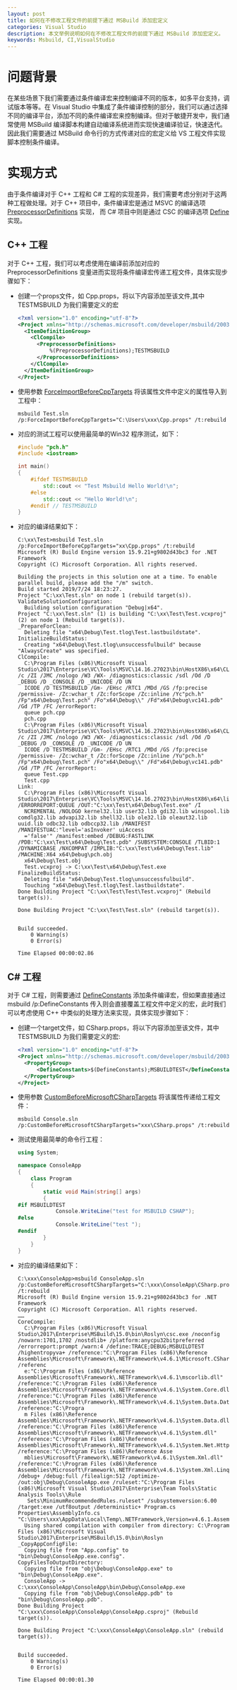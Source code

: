 ```yaml
---
layout: post
title: 如何在不修改工程文件的前提下通过 MSBuild 添加宏定义
categories: Visual Studio
description: 本文举例说明如何在不修改工程文件的前提下通过 MSBuild 添加宏定义。
keywords: Msbuild, CI,VisualStudio
---
```


# 问题背景

在某些场景下我们需要通过条件编译宏来控制编译不同的版本，如多平台支持，调试版本等等。在 Visual Studio 中集成了条件编译控制的部分，我们可以通过选择不同的编译平台，添加不同的条件编译宏来控制编译。但对于敏捷开发中，我们通常使用 MSBuild 编译脚本构建自动编译系统进而实现快速编译验证，快速迭代。因此我们需要通过 MSBuild 命令行的方式传递对应的宏定义给 VS 工程文件实现脚本控制条件编译。



# 实现方式

由于条件编译对于 C++ 工程和 C# 工程的实现差异，我们需要考虑分别对于这两种工程做处理。对于 C++ 项目中，条件编译宏是通过 MSVC 的编译选项 [PreprocessorDefinitions](https://docs.microsoft.com/en-us/cpp/build/reference/d-preprocessor-definitions?view=vs-2019) 实现， 而 C# 项目中则是通过 CSC 的编译选项 [Define](https://docs.microsoft.com/en-us/dotnet/csharp/language-reference/compiler-options/define-compiler-option) 实现。 

## C++ 工程

对于 C++ 工程，我们可以考虑使用在编译前添加对应的 PreprocessorDefinitions 变量进而实现将条件编译宏传递工程文件，具体实现步骤如下：

- 创建一个props文件，如 Cpp.props，将以下内容添加至该文件,其中 TESTMSBUILD 为我们需要定义的宏

  ```xml
  <?xml version="1.0" encoding="utf-8"?> 
  <Project xmlns="http://schemas.microsoft.com/developer/msbuild/2003">
    <ItemDefinitionGroup>
      <ClCompile>
        <PreprocessorDefinitions>
            %(PreprocessorDefinitions);TESTMSBUILD
        </PreprocessorDefinitions>
      </ClCompile>
    </ItemDefinitionGroup>
  </Project>
  ```

- 使用参数 [ForceImportBeforeCppTargets](https://docs.microsoft.com/en-us/cpp/build/modify-project-properties-without-changing-project-file?view=vs-2019) 将该属性文件中定义的属性导入到工程中：

  ```
  msbuild Test.sln /p:ForceImportBeforeCppTargets="C:\Users\xxx\Cpp.props" /t:rebuild
  ```

- 对应的测试工程可以使用最简单的Win32 程序测试，如下：

  ```c++
  #include "pch.h"
  #include <iostream>
  
  int main()
  {
      #ifdef TESTMSBUILD
          std::cout << "Test Msbuild Hello World!\n";
      #else
          std::cout << "Hello World!\n";
      #endif // TESTMSBUILD
  }
  ```

- 对应的编译结果如下：

  ```
  C:\xx\Test>msbuild Test.sln /p:ForceImportBeforeCppTargets="xx\Cpp.props" /t:rebuild
  Microsoft (R) Build Engine version 15.9.21+g9802d43bc3 for .NET Framework
  Copyright (C) Microsoft Corporation. All rights reserved.
  
  Building the projects in this solution one at a time. To enable parallel build, please add the "/m" switch.
  Build started 2019/7/24 18:23:27.
  Project "C:\xx\Test.sln" on node 1 (rebuild target(s)).
  ValidateSolutionConfiguration:
    Building solution configuration "Debug|x64".
  Project "C:\xx\Test.sln" (1) is building "C:\xx\Test\Test.vcxproj" (2) on node 1 (Rebuild target(s)).
  _PrepareForClean:
    Deleting file "x64\Debug\Test.tlog\Test.lastbuildstate".
  InitializeBuildStatus:
    Creating "x64\Debug\Test.tlog\unsuccessfulbuild" because "AlwaysCreate" was specified.
  ClCompile:
    C:\Program Files (x86)\Microsoft Visual Studio\2017\Enterprise\VC\Tools\MSVC\14.16.27023\bin\HostX86\x64\CL.exe /c /ZI /JMC /nologo /W3 /WX- /diagnostics:classic /sdl /Od /D _DEBUG /D _CONSOLE /D _UNICODE /D UN
    ICODE /D TESTMSBUILD /Gm- /EHsc /RTC1 /MDd /GS /fp:precise /permissive- /Zc:wchar_t /Zc:forScope /Zc:inline /Yc"pch.h" /Fp"x64\Debug\Test.pch" /Fo"x64\Debug\\" /Fd"x64\Debug\vc141.pdb" /Gd /TP /FC /errorReport:
    queue pch.cpp
    pch.cpp
    C:\Program Files (x86)\Microsoft Visual Studio\2017\Enterprise\VC\Tools\MSVC\14.16.27023\bin\HostX86\x64\CL.exe /c /ZI /JMC /nologo /W3 /WX- /diagnostics:classic /sdl /Od /D _DEBUG /D _CONSOLE /D _UNICODE /D UN
    ICODE /D TESTMSBUILD /Gm- /EHsc /RTC1 /MDd /GS /fp:precise /permissive- /Zc:wchar_t /Zc:forScope /Zc:inline /Yu"pch.h" /Fp"x64\Debug\Test.pch" /Fo"x64\Debug\\" /Fd"x64\Debug\vc141.pdb" /Gd /TP /FC /errorReport:
    queue Test.cpp
    Test.cpp
  Link:
    C:\Program Files (x86)\Microsoft Visual Studio\2017\Enterprise\VC\Tools\MSVC\14.16.27023\bin\HostX86\x64\link.exe /ERRORREPORT:QUEUE /OUT:"C:\xx\Test\x64\Debug\Test.exe" /I
    NCREMENTAL /NOLOGO kernel32.lib user32.lib gdi32.lib winspool.lib comdlg32.lib advapi32.lib shell32.lib ole32.lib oleaut32.lib uuid.lib odbc32.lib odbccp32.lib /MANIFEST /MANIFESTUAC:"level='asInvoker' uiAccess
    ='false'" /manifest:embed /DEBUG:FASTLINK /PDB:"C:\xx\Test\x64\Debug\Test.pdb" /SUBSYSTEM:CONSOLE /TLBID:1 /DYNAMICBASE /NXCOMPAT /IMPLIB:"C:\xx\Test\x64\Debug\Test.lib" /MACHINE:X64 x64\Debug\pch.obj
    x64\Debug\Test.obj
    Test.vcxproj -> C:\xx\Test\x64\Debug\Test.exe
  FinalizeBuildStatus:
    Deleting file "x64\Debug\Test.tlog\unsuccessfulbuild".
    Touching "x64\Debug\Test.tlog\Test.lastbuildstate".
  Done Building Project "C:\xx\Test\Test\Test.vcxproj" (Rebuild target(s)).
  
  Done Building Project "C:\xx\Test\Test.sln" (rebuild target(s)).
  
  
  Build succeeded.
      0 Warning(s)
      0 Error(s)
  
  Time Elapsed 00:00:02.86
  ```

  

## C# 工程

对于 C# 工程，则需要通过 [DefineConstants](https://blogs.msdn.microsoft.com/karstenj/2005/06/28/passing-a-preprocessor-directive-to-msbuild-via-the-command-line-instead-of-define-in-code/) 添加条件编译宏，但如果直接通过 msbuild /p:DefineConstants 传入则会直接覆盖工程文件中定义的宏，此时我们可以考虑使用 C++ 中类似的处理方法来实现，具体实现步骤如下：

- 创建一个target文件，如 CSharp.props，将以下内容添加至该文件，其中 TESTMSBUILD 为我们需要定义的宏:

  ```xml
  <?xml version="1.0" encoding="utf-8"?> 
  <Project xmlns="http://schemas.microsoft.com/developer/msbuild/2003">
    <PropertyGroup>
        <DefineConstants>$(DefineConstants);MSBUILDTEST</DefineConstants>
    </PropertyGroup>
  </Project>
  ```

- 使用参数 [CustomBeforeMicrosoftCSharpTargets](https://referencesource.microsoft.com/#MSBuildProperty=CustomBeforeMicrosoftCSharpTargets) 将该属性传递给工程文件：

  ```
  msbuild Console.sln /p:CustomBeforeMicrosoftCSharpTargets="xxx\CSharp.props" /t:rebuild
  ```

- 测试使用最简单的命令行工程：

  ```c#
  using System;
  
  namespace ConsoleApp
  {
      class Program
      {
          static void Main(string[] args)
          {
  #if MSBUILDTEST
              Console.WriteLine("test for MSBUILD CSHAP");
  #else
              Console.WriteLine("test ");
  #endif
          }
      }
  }
  ```

- 对应的编译结果如下：

  ```
  C:\xxx\ConsoleApp>msbuild ConsoleApp.sln /p:CustomBeforeMicrosoftCSharpTargets="C:\xxx\ConsoleApp\CSharp.props" /t:rebuild
  Microsoft (R) Build Engine version 15.9.21+g9802d43bc3 for .NET Framework
  Copyright (C) Microsoft Corporation. All rights reserved.
  ……
  CoreCompile:
    C:\Program Files (x86)\Microsoft Visual Studio\2017\Enterprise\MSBuild\15.0\bin\Roslyn\csc.exe /noconfig /nowarn:1701,1702 /nostdlib+ /platform:anycpu32bitpreferred /errorreport:prompt /warn:4 /define:TRACE;DEBUG;MSBUILDTEST /highentropyva+ /reference:"C:\Program Files (x86)\Reference Assemblies\Microsoft\Framework\.NETFramework\v4.6.1\Microsoft.CSharp.dll" /referenc
    e:"C:\Program Files (x86)\Reference Assemblies\Microsoft\Framework\.NETFramework\v4.6.1\mscorlib.dll" /reference:"C:\Program Files (x86)\Reference Assemblies\Microsoft\Framework\.NETFramework\v4.6.1\System.Core.dll" /reference:"C:\Program Files (x86)\Reference Assemblies\Microsoft\Framework\.NETFramework\v4.6.1\System.Data.DataSetExtensions.dll" /reference:"C:\Progra
    m Files (x86)\Reference Assemblies\Microsoft\Framework\.NETFramework\v4.6.1\System.Data.dll" /reference:"C:\Program Files (x86)\Reference Assemblies\Microsoft\Framework\.NETFramework\v4.6.1\System.dll" /reference:"C:\Program Files (x86)\Reference Assemblies\Microsoft\Framework\.NETFramework\v4.6.1\System.Net.Http.dll" /reference:"C:\Program Files (x86)\Reference Asse
    mblies\Microsoft\Framework\.NETFramework\v4.6.1\System.Xml.dll" /reference:"C:\Program Files (x86)\Reference Assemblies\Microsoft\Framework\.NETFramework\v4.6.1\System.Xml.Linq.dll" /debug+ /debug:full /filealign:512 /optimize- /out:obj\Debug\ConsoleApp.exe /ruleset:"C:\Program Files (x86)\Microsoft Visual Studio\2017\Enterprise\Team Tools\Static Analysis Tools\\Rule
     Sets\MinimumRecommendedRules.ruleset" /subsystemversion:6.00 /target:exe /utf8output /deterministic+ Program.cs Properties\AssemblyInfo.cs "C:\Users\xxx\AppData\Local\Temp\.NETFramework,Version=v4.6.1.AssemblyAttributes.cs"
    Using shared compilation with compiler from directory: C:\Program Files (x86)\Microsoft Visual Studio\2017\Enterprise\MSBuild\15.0\bin\Roslyn
  _CopyAppConfigFile:
    Copying file from "App.config" to "bin\Debug\ConsoleApp.exe.config".
  CopyFilesToOutputDirectory:
    Copying file from "obj\Debug\ConsoleApp.exe" to "bin\Debug\ConsoleApp.exe".
    ConsoleApp -> C:\xxx\ConsoleApp\ConsoleApp\bin\Debug\ConsoleApp.exe
    Copying file from "obj\Debug\ConsoleApp.pdb" to "bin\Debug\ConsoleApp.pdb".
  Done Building Project "C:\xxx\ConsoleApp\ConsoleApp\ConsoleApp.csproj" (Rebuild target(s)).
  
  Done Building Project "C:\xxx\ConsoleApp\ConsoleApp.sln" (rebuild target(s)).
  
  
  Build succeeded.
      0 Warning(s)
      0 Error(s)
  
  Time Elapsed 00:00:01.30
  ```

  